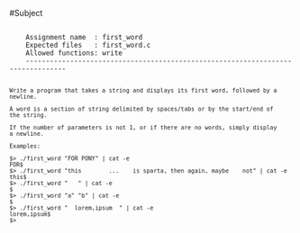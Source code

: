 #Subject

<code>
	Assignment name  : first_word
	Expected files   : first_word.c
	Allowed functions: write
	--------------------------------------------------------------------------------

	Write a program that takes a string and displays its first word, followed by a
	newline.

	A word is a section of string delimited by spaces/tabs or by the start/end of
	the string.

	If the number of parameters is not 1, or if there are no words, simply display
	a newline.

	Examples:

	$> ./first_word "FOR PONY" | cat -e
	FOR$
	$> ./first_word "this        ...    is sparta, then again, maybe    not" | cat -e
	this$
	$> ./first_word "   " | cat -e
	$
	$> ./first_word "a" "b" | cat -e
	$
	$> ./first_word "  lorem,ipsum  " | cat -e
	lorem,ipsum$
	$>

</code>